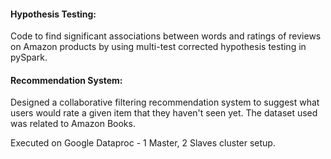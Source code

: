  #### Hypothesis Testing:

 Code to find significant associations between words and ratings of reviews on Amazon products by using multi-test corrected hypothesis testing in pySpark.

  #### Recommendation System:

Designed a collaborative filtering recommendation system to suggest what users would rate a given item that they haven't seen yet. The dataset used was related to Amazon Books.


Executed on Google Dataproc - 1 Master, 2 Slaves cluster setup.